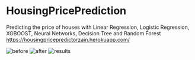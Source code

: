 # HousingPricePrediction
Predicting the price of houses with Linear Regression, Logistic Regression, XGBOOST, Neural Networks, Decision Tree and Random Forest
https://housingpricepredictorzain.herokuapp.com/ 

![before](https://user-images.githubusercontent.com/89645252/187041513-c97b0f3b-7855-4eec-a0f6-fe96619e058d.png)
![after](https://user-images.githubusercontent.com/89645252/187041516-5a5dfa22-910d-4652-b902-7183e21b3b5d.png)
![results](https://user-images.githubusercontent.com/89645252/187041519-9c7fcb62-e17a-4be9-9990-69e86c303340.png)
